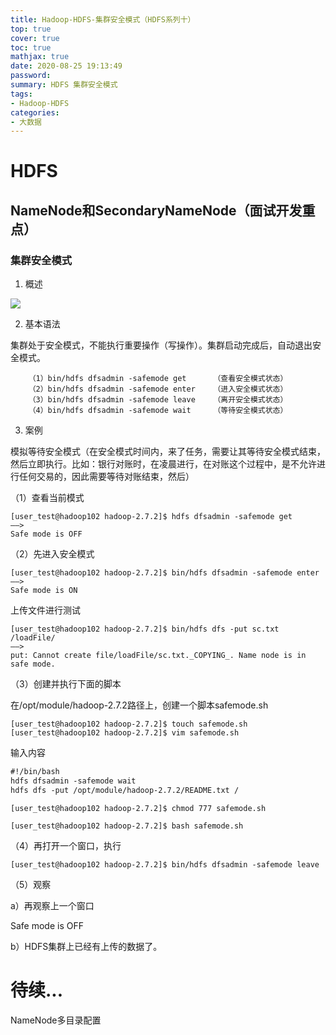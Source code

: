 ```yaml
---
title: Hadoop-HDFS-集群安全模式（HDFS系列十）
top: true
cover: true
toc: true
mathjax: true
date: 2020-08-25 19:13:49
password:
summary: HDFS 集群安全模式
tags:
- Hadoop-HDFS
categories:
- 大数据
---
```


# HDFS

## NameNode和SecondaryNameNode（面试开发重点）

### 集群安全模式

1.	概述

![](4.png)

2.	基本语法

集群处于安全模式，不能执行重要操作（写操作）。集群启动完成后，自动退出安全模式。

```shell
	（1）bin/hdfs dfsadmin -safemode get		（查看安全模式状态）
	（2）bin/hdfs dfsadmin -safemode enter  	（进入安全模式状态）
	（3）bin/hdfs dfsadmin -safemode leave	（离开安全模式状态）
	（4）bin/hdfs dfsadmin -safemode wait		（等待安全模式状态）
```

3.	案例

模拟等待安全模式（在安全模式时间内，来了任务，需要让其等待安全模式结束，然后立即执行。比如：银行对账时，在凌晨进行，在对账这个过程中，是不允许进行任何交易的，因此需要等待对账结束，然后）

（1）查看当前模式

```shell
[user_test@hadoop102 hadoop-2.7.2]$ hdfs dfsadmin -safemode get
——>
Safe mode is OFF
```
（2）先进入安全模式

```shell
[user_test@hadoop102 hadoop-2.7.2]$ bin/hdfs dfsadmin -safemode enter
——>
Safe mode is ON
```

上传文件进行测试

```shell
[user_test@hadoop102 hadoop-2.7.2]$ bin/hdfs dfs -put sc.txt /loadFile/
——>
put: Cannot create file/loadFile/sc.txt._COPYING_. Name node is in safe mode.
```

（3）创建并执行下面的脚本

在/opt/module/hadoop-2.7.2路径上，创建一个脚本safemode.sh

```shell
[user_test@hadoop102 hadoop-2.7.2]$ touch safemode.sh
[user_test@hadoop102 hadoop-2.7.2]$ vim safemode.sh
```

输入内容

```xml
#!/bin/bash
hdfs dfsadmin -safemode wait
hdfs dfs -put /opt/module/hadoop-2.7.2/README.txt /
```

```shell
[user_test@hadoop102 hadoop-2.7.2]$ chmod 777 safemode.sh

[user_test@hadoop102 hadoop-2.7.2]$ bash safemode.sh 
```

（4）再打开一个窗口，执行

```shell
[user_test@hadoop102 hadoop-2.7.2]$ bin/hdfs dfsadmin -safemode leave
```

（5）观察

a）再观察上一个窗口

Safe mode is OFF

b）HDFS集群上已经有上传的数据了。

# 待续...

NameNode多目录配置
